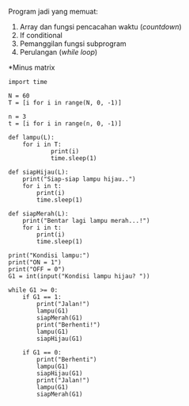 Program jadi yang memuat:
1. Array dan fungsi pencacahan waktu (*countdown*)
2. If conditional
3. Pemanggilan fungsi subprogram
4. Perulangan (*while loop*)

*Minus matrix

```
import time

N = 60
T = [i for i in range(N, 0, -1)]

n = 3
t = [i for i in range(n, 0, -1)]

def lampu(L):
    for i in T: 
            print(i)
            time.sleep(1)

def siapHijau(L):
    print("Siap-siap lampu hijau..")
    for i in t:
        print(i)
        time.sleep(1)

def siapMerah(L):
    print("Bentar lagi lampu merah...!")
    for i in t:
        print(i)
        time.sleep(1)

print("Kondisi lampu:")
print("ON = 1")
print("OFF = 0")
G1 = int(input("Kondisi lampu hijau? "))

while G1 >= 0:
    if G1 == 1:
        print("Jalan!")
        lampu(G1)
        siapMerah(G1)
        print("Berhenti!")
        lampu(G1)
        siapHijau(G1)

    if G1 == 0:
        print("Berhenti")
        lampu(G1)
        siapHijau(G1)
        print("Jalan!")
        lampu(G1)
        siapMerah(G1)
```

